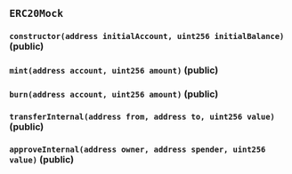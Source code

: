 ## `ERC20Mock`






### `constructor(address initialAccount, uint256 initialBalance)` (public)





### `mint(address account, uint256 amount)` (public)





### `burn(address account, uint256 amount)` (public)





### `transferInternal(address from, address to, uint256 value)` (public)





### `approveInternal(address owner, address spender, uint256 value)` (public)






